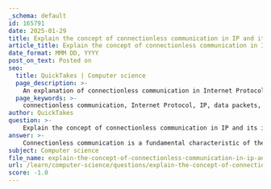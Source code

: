 ```yaml
---
_schema: default
id: 165791
date: 2025-01-29
title: Explain the concept of connectionless communication in IP and its implications for data transmission.
article_title: Explain the concept of connectionless communication in IP and its implications for data transmission.
date_format: MMM DD, YYYY
post_on_text: Posted on
seo:
  title: QuickTakes | Computer science
  page_description: >-
    An explanation of connectionless communication in Internet Protocol (IP) highlighting its key characteristics, implications for data transmission, and its suitability for applications prioritizing speed over reliability.
  page_keywords: >-
    connectionless communication, Internet Protocol, IP, data packets, packet independence, no connection establishment, best effort delivery, data transmission, reliability, UDP, TCP, routing efficiency, data loss
author: QuickTakes
question: >-
    Explain the concept of connectionless communication in IP and its implications for data transmission.
answer: >-
    Connectionless communication is a fundamental characteristic of the Internet Protocol (IP), which is used for transmitting data across networks. In this model, data packets are sent without the need to establish a dedicated end-to-end connection between the sender and the receiver. Here are the key aspects and implications of connectionless communication in IP:\n\n### Key Characteristics of Connectionless Communication\n\n1. **Independence of Packets**: Each packet is treated as an independent unit. This means that packets can take different paths to reach the destination, and they may arrive out of order or not at all.\n\n2. **No Connection Establishment**: There is no need for a pre-established connection before data transmission. This reduces the overhead associated with connection setup and teardown, allowing for quicker data transmission.\n\n3. **Lack of Acknowledgments**: The sender does not receive acknowledgments from the receiver for the packets sent. This means that the sender does not know if the packets were successfully received, which can lead to potential data loss.\n\n4. **Reduced Overhead**: Since there is no need for control information such as synchronization or acknowledgments, connectionless communication has lower overhead compared to connection-oriented protocols.\n\n5. **Best Effort Delivery**: IP operates on a "best effort" delivery model, meaning it does not guarantee the delivery of packets. If packets are lost, corrupted, or delayed, IP does not provide mechanisms to recover from these issues.\n\n### Implications for Data Transmission\n\n- **Speed**: The reduced overhead and lack of connection establishment allow for faster transmission of data, making connectionless communication suitable for applications that prioritize speed over reliability, such as video streaming or online gaming.\n\n- **Flexibility**: Applications can choose to implement their own reliability mechanisms if needed. For instance, protocols like the User Datagram Protocol (UDP) provide a connectionless communication method, while Transmission Control Protocol (TCP) offers a connection-oriented approach with reliability features.\n\n- **Handling of Packet Loss**: Applications that use connectionless communication must be designed to handle potential packet loss. This can involve implementing error correction, retransmission strategies, or simply tolerating some level of data loss.\n\n- **Routing Efficiency**: Connectionless communication allows routers to make forwarding decisions based on the current network conditions, potentially optimizing the path taken by packets.\n\nIn summary, connectionless communication in IP provides a flexible and efficient means of transmitting data, particularly suited for applications where speed is critical and some data loss is acceptable. However, it also requires that applications be designed to handle the inherent unreliability of this communication model.
subject: Computer science
file_name: explain-the-concept-of-connectionless-communication-in-ip-and-its-implications-for-data-transmission.md
url: /learn/computer-science/questions/explain-the-concept-of-connectionless-communication-in-ip-and-its-implications-for-data-transmission
score: -1.0
---
```


&nbsp;